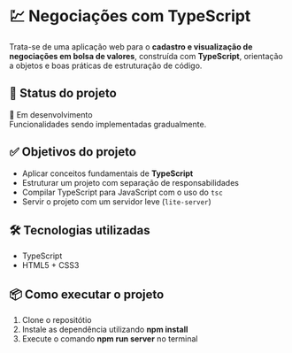 # 💹 Negociações com TypeScript

Trata-se de uma aplicação web para o **cadastro e visualização de negociações em bolsa de valores**, construída com **TypeScript**, orientação a objetos e boas práticas de estruturação de código.


## 🚧 Status do projeto

🔧 Em desenvolvimento  
Funcionalidades sendo implementadas gradualmente.


## ✅ Objetivos do projeto

- Aplicar conceitos fundamentais de **TypeScript**
- Estruturar um projeto com separação de responsabilidades
- Compilar TypeScript para JavaScript com o uso do `tsc`
- Servir o projeto com um servidor leve (`lite-server`)


## 🛠 Tecnologias utilizadas

- TypeScript
- HTML5 + CSS3



## 📦 Como executar o projeto

1. Clone o repositótio
2. Instale as dependência utilizando **npm install**
3. Execute o comando **npm run server** no terminal
